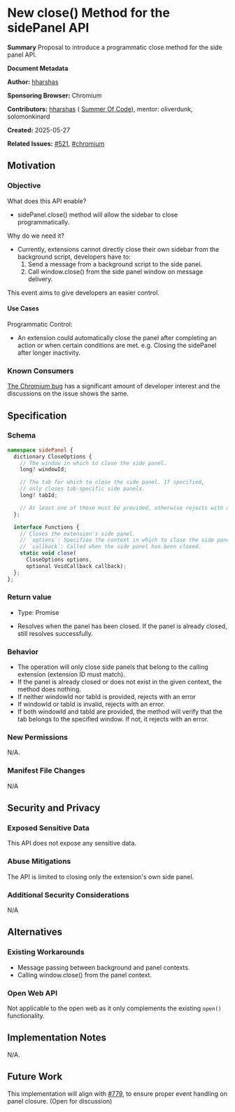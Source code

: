 # New close() Method for the sidePanel API

**Summary**
Proposal to introduce a programmatic close method for the side panel API.

**Document Metadata**

**Author:** [hharshas](https://github.com/hharshas)

**Sponsoring Browser:** Chromium

**Contributors:** [hharshas](https://github.com/hharshas) (
  [Summer Of Code](https://summerofcode.withgoogle.com/)), mentor: oliverdunk, solomonkinard

**Created:** 2025-05-27

**Related Issues:** [#521](https://github.com/w3c/webextensions/issues/521),
 [#chromium](https://issues.chromium.org/issues/403765214)

## Motivation

### Objective

What does this API enable?
- sidePanel.close() method will allow the sidebar to close programmatically.

Why do we need it?
- Currently, extensions cannot directly close their own sidebar from the
 background script, 
developers have to:
  1. Send a message from a background script to the side panel.
  2. Call window.close() from the side panel window on message delivery.

This event aims to give developers an easier control.

#### Use Cases

Programmatic Control: 
- An extension could automatically close the panel after completing an action or
 when certain conditions are met. e.g. Closing the sidePanel after longer
  inactivity.

### Known Consumers

[The Chromium bug](https://issues.chromium.org/issues/403765214) has a significant
 amount of developer interest and the discussions on the issue shows the same.

## Specification

### Schema

```typescript
namespace sidePanel {
  dictionary CloseOptions {
    // The window in which to close the side panel.
    long? windowId;

    // The tab for which to close the side panel. If specified,
    // only closes tab-specific side panels.
    long? tabId;

    // At least one of these must be provided, otherwise rejects with an error
  };

  interface Functions {
    // Closes the extension's side panel.
    // `options`: Specifies the context in which to close the side panel.
    // `callback`: Called when the side panel has been closed.
    static void close(
      CloseOptions options,
      optional VoidCallback callback);
  };
};
```

### Return value

- Type: Promise<void>

- Resolves when the panel has been closed. If the panel is 
already closed, still resolves successfully.

### Behavior
- The operation will only close side panels that belong to the 
calling extension (extension ID must match).
- If the panel is already closed or does not exist in the given 
context, the method does nothing.
- If neither windowId nor tabId is provided, rejects with an error 
- If windowId or tabId is invalid, rejects with an error.
- If both windowId and tabId are provided, the method will verify 
that the tab belongs to the specified window. If not, it rejects with an error.
### New Permissions
N/A.

### Manifest File Changes
N/A

## Security and Privacy

### Exposed Sensitive Data

This API does not expose any sensitive data.

### Abuse Mitigations

The API is limited to closing only the extension's own side panel.

### Additional Security Considerations

N/A

## Alternatives

### Existing Workarounds

* Message passing between background and panel contexts.
* Calling window.close() from the panel context.

### Open Web API

Not applicable to the open web as it only complements the existing `open()` 
functionality.

## Implementation Notes

N/A.

## Future Work

This implementation will align with 
[#779](https://github.com/w3c/webextensions/pull/779), to ensure proper event
 handling on panel closure. (Open for discussion)
